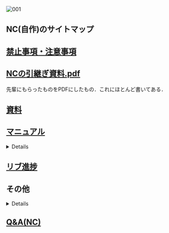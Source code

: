 ![001](https://user-images.githubusercontent.com/103260061/162473789-9089691e-8f72-4ee1-905c-d30d9c441592.png)
## NC(自作)のサイトマップ
## [禁止事項・注意事項](/Wiki/注意事項など/NC(自作).md) 

## [NCの引継ぎ資料.pdf](https://github.com/TeamBirdmanTrial/wiki/files/8452513/NC.pdf)

先輩にもらったものをPDFにしたもの．これにほとんど書いてある．

## [資料](資料%26データ)

## [マニュアル](/Wiki/翼班/使い方)
<details>

[注意事項](/使い方/注意事項.md)  
[使用ソフト](/使い方/使用ソフト.md)  
[CADの編集](/使い方/CADの編集.md)  
[NCデータの実行](/使い方/NCデータの実行.md)  
[Grbl の設定](/使い方/Grblの設定.md)  
[Fusion360の設定](/使い方/Fusion360の設定.md)  
[トラブルと対応](その他/トラブルと対応.md)  
</details>

## [リブ進捗](/Wiki/翼班/NC(自作)/NCリブ進捗)

## その他
<details>

[このNCについて](/Wiki/翼班/NC(自作)/その他/このNCについて.md)  
[トラブルと対応](/Wiki/翼班/NC(自作)/その他/トラブルと対応.md)  
[基板について](/Wiki/翼班/NC(自作)/資料%26データ/メイン基板)  
</details>

 ## [Q&A(NC)](../../Q%26A/Q%26A(NC).md)

